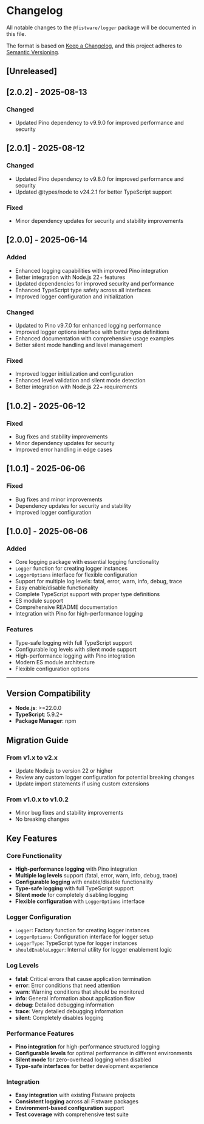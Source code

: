 # Changelog

All notable changes to the `@fistware/logger` package will be documented in this file.

The format is based on [Keep a Changelog](https://keepachangelog.com/en/1.0.0/),
and this project adheres to [Semantic Versioning](https://semver.org/spec/v2.0.0.html).

## [Unreleased]

## [2.0.2] - 2025-08-13

### Changed
- Updated Pino dependency to v9.9.0 for improved performance and security

## [2.0.1] - 2025-08-12

### Changed
- Updated Pino dependency to v9.8.0 for improved performance and security
- Updated @types/node to v24.2.1 for better TypeScript support

### Fixed
- Minor dependency updates for security and stability improvements

## [2.0.0] - 2025-06-14

### Added
- Enhanced logging capabilities with improved Pino integration
- Better integration with Node.js 22+ features
- Updated dependencies for improved security and performance
- Enhanced TypeScript type safety across all interfaces
- Improved logger configuration and initialization

### Changed
- Updated to Pino v9.7.0 for enhanced logging performance
- Improved logger options interface with better type definitions
- Enhanced documentation with comprehensive usage examples
- Better silent mode handling and level management

### Fixed
- Improved logger initialization and configuration
- Enhanced level validation and silent mode detection
- Better integration with Node.js 22+ requirements

## [1.0.2] - 2025-06-12

### Fixed
- Bug fixes and stability improvements
- Minor dependency updates for security
- Improved error handling in edge cases

## [1.0.1] - 2025-06-06

### Fixed
- Bug fixes and minor improvements
- Dependency updates for security and stability
- Improved logger configuration

## [1.0.0] - 2025-06-06

### Added
- Core logging package with essential logging functionality
- `Logger` function for creating logger instances
- `LoggerOptions` interface for flexible configuration
- Support for multiple log levels: fatal, error, warn, info, debug, trace
- Easy enable/disable functionality
- Complete TypeScript support with proper type definitions
- ES module support
- Comprehensive README documentation
- Integration with Pino for high-performance logging

### Features
- Type-safe logging with full TypeScript support
- Configurable log levels with silent mode support
- High-performance logging with Pino integration
- Modern ES module architecture
- Flexible configuration options

---

## Version Compatibility

- **Node.js**: >=22.0.0
- **TypeScript**: 5.9.2+
- **Package Manager**: npm

## Migration Guide

### From v1.x to v2.x
- Update Node.js to version 22 or higher
- Review any custom logger configuration for potential breaking changes
- Update import statements if using custom extensions

### From v1.0.x to v1.0.2
- Minor bug fixes and stability improvements
- No breaking changes

## Key Features

### Core Functionality
- **High-performance logging** with Pino integration
- **Multiple log levels** support (fatal, error, warn, info, debug, trace)
- **Configurable logging** with enable/disable functionality
- **Type-safe logging** with full TypeScript support
- **Silent mode** for completely disabling logging
- **Flexible configuration** with `LoggerOptions` interface

### Logger Configuration
- `Logger`: Factory function for creating logger instances
- `LoggerOptions`: Configuration interface for logger setup
- `LoggerType`: TypeScript type for logger instances
- `shouldEnableLogger`: Internal utility for logger enablement logic

### Log Levels
- **fatal**: Critical errors that cause application termination
- **error**: Error conditions that need attention
- **warn**: Warning conditions that should be monitored
- **info**: General information about application flow
- **debug**: Detailed debugging information
- **trace**: Very detailed debugging information
- **silent**: Completely disables logging

### Performance Features
- **Pino integration** for high-performance structured logging
- **Configurable levels** for optimal performance in different environments
- **Silent mode** for zero-overhead logging when disabled
- **Type-safe interfaces** for better development experience

### Integration
- **Easy integration** with existing Fistware projects
- **Consistent logging** across all Fistware packages
- **Environment-based configuration** support
- **Test coverage** with comprehensive test suite
